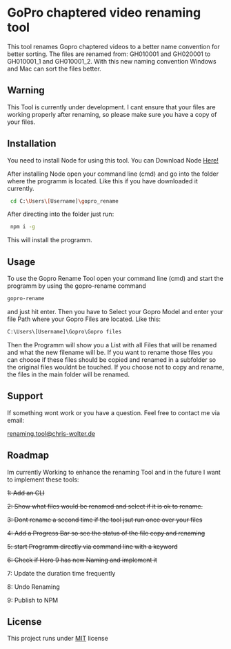 # GoPro chaptered video renaming tool

This tool renames Gopro chaptered videos to a better name convention for better sorting.
The files are renamed from: GH010001 and GH020001 to GH010001_1 and GH010001_2. With this new naming convention Windows and Mac can sort the files better.

## Warning

This Tool is currently under development. I cant ensure that your files are working properly after renaming, so please make sure you have a copy of your files.

## Installation

You need to install Node for using this tool. You can Download Node [Here!](https://nodejs.org/en/)

After installing Node open your command line (cmd) and go into the folder where the programm is located.
Like this if you have downloaded it currently.

```bash
 cd C:\Users\[Username]\gopro_rename
```

After directing into the folder just run:

```bash
 npm i -g
```
This will install the programm.

## Usage

To use the Gopro Rename Tool open your command line (cmd) and start the programm by using the gopro-rename command

```bash
gopro-rename
```

and just hit enter. Then you have to Select your Gopro Model and enter your file Path where your Gopro Files are located. Like this: 
```bash
C:\Users\[Username]\Gopro\Gopro files
```
Then the Programm will show you a List with all Files that will be renamed and what the new filename will be. If you want to rename those files you can choose if these files should be copied and renamed in a subfolder so the original files wouldnt be touched. If you choose not to copy and rename, the files in the main folder will be renamed.

## Support

If something wont work or you have a question. Feel free to contact me via email:

renaming.tool@chris-wolter.de

## Roadmap

Im currently Working to enhance the renaming Tool and in the future I want to implement these tools:

~~1: Add an CLI~~

~~2: Show what files would be renamed and select if it is ok to rename.~~

~~3: Dont rename a second time if the tool jsut run once over your files~~

~~4: Add a Progress Bar so see the status of the file copy and renaming~~

~~5: start Programm directly via command line with a keyword~~

~~6: Check if Hero 9 has new Naming and implement it~~

7: Update the duration time frequently

8: Undo Renaming

9: Publish to NPM


## License

This project runs under [MIT](https://choosealicense.com/licenses/mit/) license
